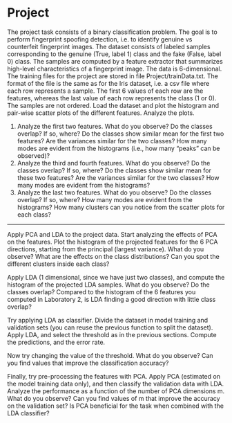 # Project

The project task consists of a binary classification problem. The goal is to perform fingerprint spoofing
detection, i.e. to identify genuine vs counterfeit fingerprint images. The dataset consists of labeled
samples corresponding to the genuine (True, label 1) class and the fake (False, label 0) class. The
samples are computed by a feature extractor that summarizes high-level characteristics of a fingerprint
image. The data is 6-dimensional.
The training files for the project are stored in file Project/trainData.txt. The format of the file is
the same as for the Iris dataset, i.e. a csv file where each row represents a sample. The first 6 values of
each row are the features, whereas the last value of each row represents the class (1 or 0). The samples
are not ordered.
Load the dataset and plot the histogram and pair-wise scatter plots of the different features. Analyze
the plots.

1. Analyze the first two features. What do you observe? Do the classes overlap? If so, where? Do the
classes show similar mean for the first two features? Are the variances similar for the two classes?
How many modes are evident from the histograms (i.e., how many “peaks” can be observed)?
2. Analyze the third and fourth features. What do you observe? Do the classes overlap? If so, where?
Do the classes show similar mean for these two features? Are the variances similar for the two
classes? How many modes are evident from the histograms?
3. Analyze the last two features. What do you observe? Do the classes overlap? If so, where? How
many modes are evident from the histograms? How many clusters can you notice from the scatter
plots for each class?

---

Apply PCA and LDA to the project data. Start analyzing the effects of PCA on the features. Plot
the histogram of the projected features for the 6 PCA directions, starting from the principal (largest
variance). What do you observe? What are the effects on the class distributions? Can you spot the
different clusters inside each class?

Apply LDA (1 dimensional, since we have just two classes), and compute the histogram of the projected
LDA samples. What do you observe? Do the classes overlap? Compared to the histogram of the 6
features you computed in Laboratory 2, is LDA finding a good direction with little class overlap?

Try applying LDA as classifier. Divide the dataset in model training and validation sets (you can reuse
the previous function to split the dataset). Apply LDA, and select the threshold as in the previous
sections. Compute the predictions, and the error rate.

Now try changing the value of the threshold. What do you observe? Can you find values that improve
the classification accuracy?

Finally, try pre-processing the features with PCA. Apply PCA (estimated on the model training data
only), and then classify the validation data with LDA. Analyze the performance as a function of the
number of PCA dimensions m. What do you observe? Can you find values of m that improve the
accuracy on the validation set? Is PCA beneficial for the task when combined with the LDA classifier?

